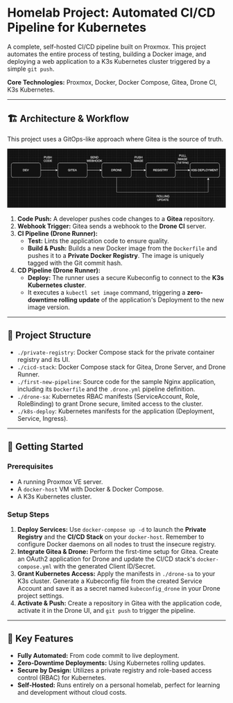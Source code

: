 # Homelab Project: Automated CI/CD Pipeline for Kubernetes

A complete, self-hosted CI/CD pipeline built on Proxmox. This project automates the entire process of testing, building a Docker image, and deploying a web application to a K3s Kubernetes cluster triggered by a simple `git push`.

**Core Technologies:** Proxmox, Docker, Docker Compose, Gitea, Drone CI, K3s Kubernetes.

---

## 🏗️ Architecture & Workflow

This project uses a GitOps-like approach where Gitea is the source of truth.

![Workflow Diagram](../DIAGRAM/cicd_workflow.png)

1.  **Code Push:** A developer pushes code changes to a **Gitea** repository.
2.  **Webhook Trigger:** Gitea sends a webhook to the **Drone CI** server.
3.  **CI Pipeline (Drone Runner):**
    -   **Test:** Lints the application code to ensure quality.
    -   **Build & Push:** Builds a new Docker image from the `Dockerfile` and pushes it to a **Private Docker Registry**. The image is uniquely tagged with the Git commit hash.
4.  **CD Pipeline (Drone Runner):**
    -   **Deploy:** The runner uses a secure Kubeconfig to connect to the **K3s Kubernetes cluster**.
    -   It executes a `kubectl set image` command, triggering a **zero-downtime rolling update** of the application's Deployment to the new image version.

---

## 🔧 Project Structure

-   `./private-registry`: Docker Compose stack for the private container registry and its UI.
-   `./cicd-stack`: Docker Compose stack for Gitea, Drone Server, and Drone Runner.
-   `./first-new-pipeline`: Source code for the sample Nginx application, including its `Dockerfile` and the `.drone.yml` pipeline definition.
-   `./drone-sa`: Kubernetes RBAC manifests (ServiceAccount, Role, RoleBinding) to grant Drone secure, limited access to the cluster.
-   `./k8s-deploy`: Kubernetes manifests for the application (Deployment, Service, Ingress).

---

## 🚀 Getting Started

### Prerequisites
- A running Proxmox VE server.
- A `docker-host` VM with Docker & Docker Compose.
- A K3s Kubernetes cluster.

### Setup Steps
1.  **Deploy Services:** Use `docker-compose up -d` to launch the **Private Registry** and the **CI/CD Stack** on your `docker-host`. Remember to configure Docker daemons on all nodes to trust the insecure registry.
2.  **Integrate Gitea & Drone:** Perform the first-time setup for Gitea. Create an OAuth2 application for Drone and update the CI/CD stack's `docker-compose.yml` with the generated Client ID/Secret.
3.  **Grant Kubernetes Access:** Apply the manifests in `./drone-sa` to your K3s cluster. Generate a Kubeconfig file from the created Service Account and save it as a secret named `kubeconfig_drone` in your Drone project settings.
4.  **Activate & Push:** Create a repository in Gitea with the application code, activate it in the Drone UI, and `git push` to trigger the pipeline.

---

## 🌟 Key Features

-   **Fully Automated:** From code commit to live deployment.
-   **Zero-Downtime Deployments:** Using Kubernetes rolling updates.
-   **Secure by Design:** Utilizes a private registry and role-based access control (RBAC) for Kubernetes.
-   **Self-Hosted:** Runs entirely on a personal homelab, perfect for learning and development without cloud costs.
